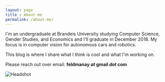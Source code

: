 ```yaml
---
layout: page
title : About me
permalink: /about-me/
---
```



I'm an undergraduate at Brandeis University studying Computer Science, Gender Studies, and Economics and I'll graduate in December 2018. My focus is in computer vision for autonomous cars and robotics.

This blog is where I share what I think is cool and what I'm working on.

Please reach out over email: **feldmanay *at* gmail *dot* com**

![Headshot](http://i.imgur.com/ZYxldU4.jpg)
